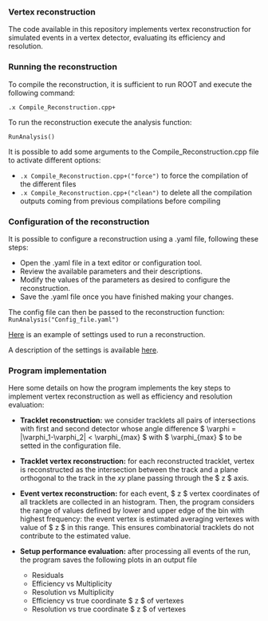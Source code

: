 ### Vertex reconstruction

The code available in this repository implements vertex reconstruction for simulated events in a vertex detector, evaluating its efficiency and resolution.

### Running the reconstruction
To compile the reconstruction, it is sufficient to run ROOT and execute the following command:
```
.x Compile_Reconstruction.cpp+
```
To run the reconstruction execute the analysis function:
```
RunAnalysis()
```

It is possible to add some arguments to the Compile_Reconstruction.cpp file to activate different options:
- `.x Compile_Reconstruction.cpp+("force")` to force the compilation of the different files
- `.x Compile_Reconstruction.cpp+("clean")` to delete all the compilation outputs coming from previous compilations before compiling

### Configuration of the reconstruction
It is possible to configure a reconstruction using a .yaml file, following these steps:

- Open the .yaml file in a text editor or configuration tool.
- Review the available parameters and their descriptions.
- Modify the values of the parameters as desired to configure the reconstruction.
- Save the .yaml file once you have finished making your changes.

The config file can then be passed to the reconstruction function: `RunAnalysis("Config_file.yaml")`

[Here](https://github.com/Bizzzio/TANS/blob/main/Config_Reconstruction.yaml) is an example of settings used to run a reconstruction.

A description of the settings is available [here](Settings.md).

### Program implementation
Here some details on how the program implements the key steps to implement vertex reconstruction as well as efficiency and resolution evaluation:

- **Tracklet reconstruction:** we consider tracklets all pairs of intersections with first and second detector whose angle difference $ \varphi = |\varphi_1-\varphi_2| < \varphi_{max} $ with $ \varphi_{max} $ to be setted in the configuration file.  

- **Tracklet vertex reconstruction:** for each reconstructed tracklet, vertex is reconstructed as the intersection between the track and a plane orthogonal to the track in the $xy$ plane passing through the $ z $ axis. 

- **Event vertex reconstruction:** for each event, $ z $ vertex coordinates of all tracklets are collected in an histogram. Then, the program considers the range of values defined by lower and upper edge of the bin with highest frequency: the event vertex is estimated averaging vertexes with value of $ z $ in this range. This ensures combinatorial tracklets do not contribute to the estimated value.

- **Setup performance evaluation:** after processing all events of the run, the program saves the following plots in an output file
    + Residuals
    + Efficiency vs Multiplicity
    + Resolution vs Multiplicity
    + Efficiency vs true coordinate $ z $ of vertexes
    + Resolution vs true coordinate $ z $ of vertexes
